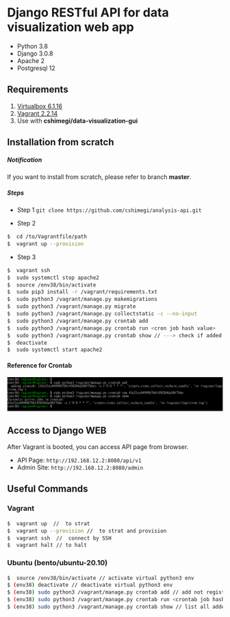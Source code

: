 # Django RESTful API for data visualization web app
* Python 3.8
* Django 3.0.8
* Apache 2
* Postgresql 12


## Requirements
1. [Virtualbox 6.1.16](https://www.virtualbox.org/wiki/Downloads)
2. [Vagrant 2.2.14](https://www.vagrantup.com/downloads)
3. Use with **cshimegi/data-visualization-gui**

## Installation from scratch
##### Notification
If you want to install from scratch, please refer to branch **master**.

##### Steps
* Step 1
`git clone https://github.com/cshimegi/analysis-api.git`

* Step 2
```bash
$  cd /to/Vagrantfile/path
$  vagrant up --provision
```

* Step 3
```bash
$  vagrant ssh
$  sudo systemctl stop apache2
$  source /env38/bin/activate
$  sudo pip3 install -r /vagrant/requirements.txt
$  sudo python3 /vagrant/manage.py makemigrations
$  sudo python3 /vagrant/manage.py migrate
$  sudo python3 /vagrant/manage.py collectstatic -c --no-input
$  sudo python3 /vagrant/manage.py crontab add
$  sudo python3 /vagrant/manage.py crontab run <cron job hash value>
$  sudo python3 /vagrant/manage.py crontab show // ---> check if added or not
$  deactivate
$  sudo systemctl start apache2
```

#### Reference for Crontab
![](_docs/img/crontab.PNG)


## Access to Django WEB
After Vagrant is booted, you can access API page from browser.

* API Page: `http://192.168.12.2:8080/api/v1`
* Admin Site: `http://192.168.12.2:8080/admin`

## Useful Commands
### Vagrant
```bash
$  vagrant up  //  to strat
$  vagrant up --provision //  to strat and provision
$  vagrant ssh  //  connect by SSH
$  vagrant halt // to halt
```

### Ubuntu (bento/ubuntu-20.10)
```bash
$  source /env38/bin/activate // activate virtual python3 env
$ (env38) deactivate // deactivate virtual python3 env
$ (env38) sudo python3 /vagrant/manage.py crontab add // add not registered crontab jobs
$ (env38) sudo python3 /vagrant/manage.py crontab run <crontab job hash value> // run specified registered crontab job
$ (env38) sudo python3 /vagrant/manage.py crontab show // list all added crontab jobs
```
